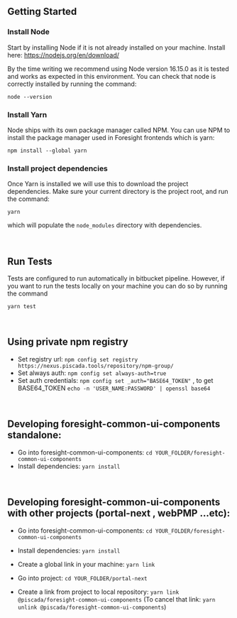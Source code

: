 ## Getting Started

### Install Node

Start by installing Node if it is not already installed on your machine. Install here: https://nodejs.org/en/download/

By the time writing we recommend using Node version 16.15.0 as it is tested and works as expected in this environment. You can check that node is correctly installed by running the command:

```
node --version
```

### Install Yarn

Node ships with its own package manager called NPM. You can use NPM to install the package manager used in Foresight frontends which is yarn:

```
npm install --global yarn
```

### Install project dependencies

Once Yarn is installed we will use this to download the project dependencies. Make sure your current directory is the project root, and run the command:

```
yarn
```

which will populate the `node_modules` directory with dependencies.

&nbsp;

## Run Tests

Tests are configured to run automatically in bitbucket pipeline. However, if you want to run the tests locally on your machine you can do so by running the command

```
yarn test
```

&nbsp;

## Using private npm registry

- Set registry url: `npm config set registry https://nexus.piscada.tools/repository/npm-group/`
- Set always auth: `npm config set always-auth=true`
- Set auth credentials: `npm config set _auth="BASE64_TOKEN"` , to get BASE64_TOKEN `echo -n 'USER_NAME:PASSWORD' | openssl base64`

&nbsp;

## Developing foresight-common-ui-components standalone:

- Go into foresight-common-ui-components: `cd YOUR_FOLDER/foresight-common-ui-components`
- Install dependencies: `yarn install`

&nbsp;

## Developing foresight-common-ui-components with other projects (portal-next , webPMP ...etc):

- Go into foresight-common-ui-components: `cd YOUR_FOLDER/foresight-common-ui-components`
- Install dependencies: `yarn install`
- Create a global link in your machine: `yarn link`

- Go into project: `cd YOUR_FOLDER/portal-next`
- Create a link from project to local repository: `yarn link @piscada/foresight-common-ui-components` (To cancel that link: `yarn unlink @piscada/foresight-common-ui-components`)
